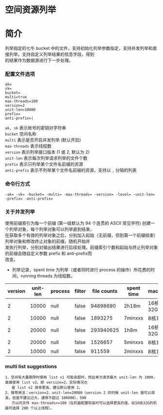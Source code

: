 # 空间资源列举

# 简介
列举指定的七牛 bucket 中的文件，支持初始化列举参数指定，支持并发列举和直接列举。支持自定义列举结果的信息字段，得到  
的结果作为数据源进行下一步处理。  

### 配置文件选项
```
ak=
sk=
bucket=
multi=true
max-threads=100
version=2
unit-len=10000
prefix=
anti-prefix=|
```
`ak, sk` 表示账号的密钥对字符串  
`bucket` 空间名称  
`multi` 表示是否开启并发列举 (默认开启)  
`max-threads` 表示线程数  
`version` 表示列举接口版本 (1 或 2, 默认为 2)  
`unit-len` 表示每次列举请求列举的文件个数  
`prefix` 表示只列举某个文件名前缀的资源  
`anti-prefix` 表示不列举某个文件名前缀的资源，支持以 `,` 分隔的列表  

### 命令行方式
```
-ak= -sk= -bucket= -multi= -max-threads= -version= -level= -unit-len= -prefix= -anti-prefix=
```

### 关于并发列举
使用前缀索引为每一个前缀 (第一级默认为 94 个连贯的 ASCII 常见字符) 创建一个列举对象，每个列举对象可以列举直到结束，  
在获取多个有效的列举对象之后，分别加入起始（无前缀，但到第一个前缀结束）列举对象和修改终止对象的前缀，随机开始并  
发执行列举，分别对输出结果进行后续处理。前缀索引个数和起始与终止列举对象的前缀会随自定义参数 prefix 和 anti-prefix而  
改变。

* 列举记录，spent time 为列举（或者同时进行 process 的操作）所花费的时间，running threads 为线程数。  

|version|unit-len| process |  filter  | file counts |spent time| machine | running threads |  
|-------|--------|---------|----------|-------------|----------|---------|-----------------|  
|   2   |  10000 |  null   |  false   |  94898690   |   2h18m  | 16核32G |      50         |
|   2   |  10000 |  null   |  false   |  1893275    |  7minxxs | 8核16G  |      16         | 
|   2   |  20000 |  null   |  false   |  293940625  |   1h8m   | 16核32G |      200        |
|   2   |  20000 |  null   |  false   |  1526657    |  5minxxs | 8核16G  |      4          |
|   2   |  10000 |  null   |  false   |  911559     |  2minxxs | 8核16G  |      15         |

### multi list suggestions
```
1、空间有大量删除时使用 list v1 可能会超时，而且单次请求最大 unit-len 为 1000，直接使用 list v2，即 version=2，实际情况也  
   是 list v2 效率更高，建议默认使用 2。
2、推荐用法：version=2，unit-len=20000（version 2 的时候 unit-len 值可以调高，但是不建议过大，通常不超过 100000），500
   万以内文件 max-threads<=100（在机器配置较高时可以选择更高的值，如16核32G的机器可选择 200 个以上线程）。
```
